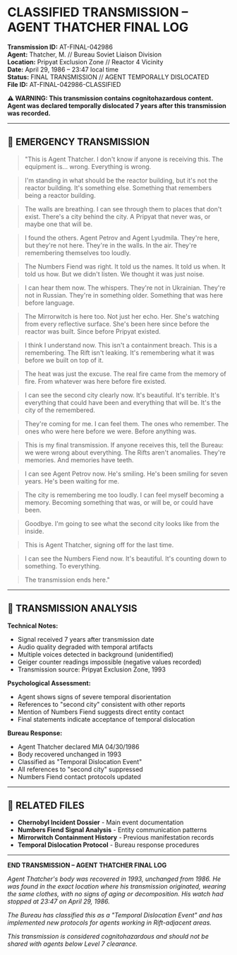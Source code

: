 # CLASSIFIED TRANSMISSION – AGENT THATCHER FINAL LOG

**Transmission ID:** AT-FINAL-042986  
**Agent:** Thatcher, M. // Bureau Soviet Liaison Division  
**Location:** Pripyat Exclusion Zone // Reactor 4 Vicinity  
**Date:** April 29, 1986 – 23:47 local time  
**Status:** FINAL TRANSMISSION // AGENT TEMPORALLY DISLOCATED  
**File ID:** AT-FINAL-042986-CLASSIFIED

**⚠️ WARNING: This transmission contains cognitohazardous content. Agent was declared temporally dislocated 7 years after this transmission was recorded.**

---

## 🚨 EMERGENCY TRANSMISSION

> "This is Agent Thatcher. I don't know if anyone is receiving this. The equipment is... wrong. Everything is wrong.

> I'm standing in what should be the reactor building, but it's not the reactor building. It's something else. Something that remembers being a reactor building.

> The walls are breathing. I can see through them to places that don't exist. There's a city behind the city. A Pripyat that never was, or maybe one that will be.

> I found the others. Agent Petrov and Agent Lyudmila. They're here, but they're not here. They're in the walls. In the air. They're remembering themselves too loudly.

> The Numbers Fiend was right. It told us the names. It told us when. It told us how. But we didn't listen. We thought it was just noise.

> I can hear them now. The whispers. They're not in Ukrainian. They're not in Russian. They're in something older. Something that was here before language.

> The Mirrorwitch is here too. Not just her echo. Her. She's watching from every reflective surface. She's been here since before the reactor was built. Since before Pripyat existed.

> I think I understand now. This isn't a containment breach. This is a remembering. The Rift isn't leaking. It's remembering what it was before we built on top of it.

> The heat was just the excuse. The real fire came from the memory of fire. From whatever was here before fire existed.

> I can see the second city clearly now. It's beautiful. It's terrible. It's everything that could have been and everything that will be. It's the city of the remembered.

> They're coming for me. I can feel them. The ones who remember. The ones who were here before we were. Before anything was.

> This is my final transmission. If anyone receives this, tell the Bureau: we were wrong about everything. The Rifts aren't anomalies. They're memories. And memories have teeth.

> I can see Agent Petrov now. He's smiling. He's been smiling for seven years. He's been waiting for me.

> The city is remembering me too loudly. I can feel myself becoming a memory. Becoming something that was, or will be, or could have been.

> Goodbye. I'm going to see what the second city looks like from the inside.

> This is Agent Thatcher, signing off for the last time.

> I can see the Numbers Fiend now. It's beautiful. It's counting down to something. To everything.

> The transmission ends here."

---

## 📡 TRANSMISSION ANALYSIS

**Technical Notes:**
- Signal received 7 years after transmission date
- Audio quality degraded with temporal artifacts
- Multiple voices detected in background (unidentified)
- Geiger counter readings impossible (negative values recorded)
- Transmission source: Pripyat Exclusion Zone, 1993

**Psychological Assessment:**
- Agent shows signs of severe temporal disorientation
- References to "second city" consistent with other reports
- Mention of Numbers Fiend suggests direct entity contact
- Final statements indicate acceptance of temporal dislocation

**Bureau Response:**
- Agent Thatcher declared MIA 04/30/1986
- Body recovered unchanged in 1993
- Classified as "Temporal Dislocation Event"
- All references to "second city" suppressed
- Numbers Fiend contact protocols updated

---

## 🔗 RELATED FILES

- **Chernobyl Incident Dossier** - Main event documentation
- **Numbers Fiend Signal Analysis** - Entity communication patterns
- **Mirrorwitch Containment History** - Previous manifestation records
- **Temporal Dislocation Protocol** - Bureau response procedures

---

**END TRANSMISSION – AGENT THATCHER FINAL LOG**

*Agent Thatcher's body was recovered in 1993, unchanged from 1986. He was found in the exact location where his transmission originated, wearing the same clothes, with no signs of aging or decomposition. His watch had stopped at 23:47 on April 29, 1986.*

*The Bureau has classified this as a "Temporal Dislocation Event" and has implemented new protocols for agents working in Rift-adjacent areas.*

*This transmission is considered cognitohazardous and should not be shared with agents below Level 7 clearance.* 